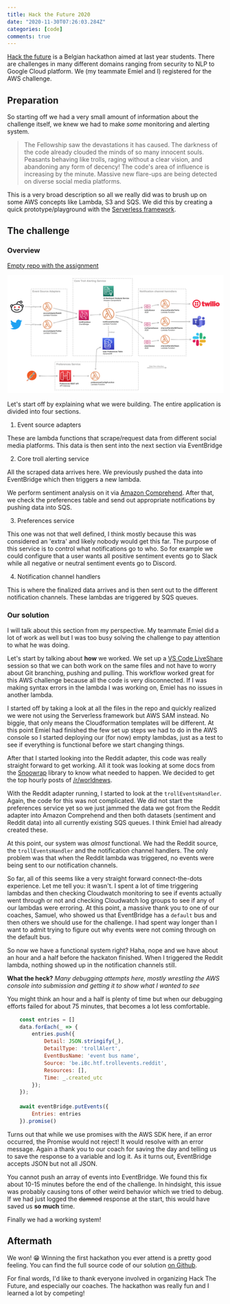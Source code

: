```yaml
---
title: Hack the Future 2020
date: "2020-11-30T07:26:03.284Z"
categories: [code]
comments: true
---
```


[Hack the future](https://hackthefuture.be) is a Belgian hackathon aimed at last year students. There are challenges in many different domains ranging from security to NLP to Google Cloud platform. We (my teammate Emiel and I) registered for the AWS challenge.

## Preparation

So starting off we had a very small amount of information about the challenge itself, we knew we had to make _some_ monitoring and alerting system.

> The Fellowship saw the devastations it has caused. The darkness of the code already clouded the minds of so many innocent souls. Peasants behaving like trolls, raging without a clear vision, and abandoning any form of decency! The code's area of influence is increasing by the minute. Massive new flare-ups are being detected on diverse social media platforms.

This is a very broad description so all we really did was to brush up on some AWS concepts like Lambda, S3 and SQS. We did this by creating a quick prototype/playground with the [Serverless framework](https://www.serverless.com/).

## The challenge

### Overview

[Empty repo with the assignment](https://github.com/I8C/htf-alerting-service-empty)

![full architecture](full-architecture.png)

Let's start off by explaining what we were building. The entire application is divided into four sections.

1. Event source adapters

These are lambda functions that scrape/request data from different social media platforms. This data is then sent into the next section via EventBridge

2. Core troll alerting service

All the scraped data arrives here. We previously pushed the data into EventBridge which then triggers a new lambda.

We perform sentiment analysis on it via [Amazon Comprehend](https://aws.amazon.com/comprehend/). After that, we check the preferences table and send out appropriate notifications by pushing data into SQS.

3. Preferences service

This one was not that well defined, I think mostly because this was considered an 'extra' and likely nobody would get this far. The purpose of this service is to control what notifications go to who. So for example we could configure that a user wants all positive sentiment events go to Slack while all negative or neutral sentiment events go to Discord.

4. Notification channel handlers

This is where the finalized data arrives and is then sent out to the different notification channels. These lambdas are triggered by SQS queues.

### Our solution

I will talk about this section from my perspective. My teammate Emiel did a lot of work as well but I was too busy solving the challenge to pay attention to what he was doing.

Let's start by talking about **how** we worked. We set up a [VS Code LiveShare](https://docs.microsoft.com/en-us/visualstudio/liveshare/use/vscode) session so that we can both work on the same files and not have to worry about Git branching, pushing and pulling. This workflow worked great for this AWS challenge because all the code is very disconnected. If I was making syntax errors in the lambda I was working on, Emiel has no issues in another lambda.

I started off by taking a look at all the files in the repo and quickly realized we were not using the Serverless framework but AWS SAM instead. No biggie, that only means the Cloudformation templates will be different. At this point Emiel had finished the few set up steps we had to do in the AWS console so I started deploying our (for now) empty lambdas, just as a test to see if everything is functional before we start changing things.

After that I started looking into the Reddit adapter, this code was really straight forward to get working. All it took was looking at some docs from the [Snoowrap](https://www.npmjs.com/package/snoowrap) library to know what needed to happen. We decided to get the top hourly posts of [/r/worldnews](https://www.reddit.com/r/worldnews/).

With the Reddit adapter running, I started to look at the `trollEventsHandler`. Again, the code for this was not complicated. We did not start the preferences service yet so we just jammed the data we got from the Reddit adapter into Amazon Comprehend and then both datasets (sentiment and Reddit data) into all currently existing SQS queues. I think Emiel had already created these.

At this point, our system was _almost_ functional. We had the Reddit source, the `trollEventsHandler` and the notification channel handlers. The only problem was that when the Reddit lambda was triggered, no events were being sent to our notification channels.

So far, all of this seems like a very straight forward connect-the-dots experience. Let me tell you: it wasn't. I spent a lot of time triggering lambdas and then checking Cloudwatch monitoring to see if events actually went through or not and checking Cloudwatch log groups to see if any of our lambdas were erroring. At this point, a massive thank you to one of our coaches, Samuel, who showed us that EventBridge has a `default` bus and then others we should use for the challenge. I had spent way longer than I want to admit trying to figure out why events were not coming through on the default bus.

So now we have a functional system right? Haha, nope and we have about an hour and a half before the hackaton finished. When I triggered the Reddit lambda, nothing showed up in the notification channels still.

**What the heck?** _Many debugging attempts here, mostly wrestling the AWS console into submission and getting it to show what I wanted to see_

You might think an hour and a half is plenty of time but when our debugging efforts failed for about 75 minutes, that becomes a lot less comfortable.

```js
    const entries = []
    data.forEach(_ => {
        entries.push({
            Detail: JSON.stringify(_),
            DetailType: 'trollAlert',
            EventBusName: 'event bus name',
            Source: 'be.i8c.htf.trollevents.reddit',
            Resources: [],
            Time: _.created_utc
        });
    });

    await eventBridge.putEvents({
        Entries: entries
    }).promise()
```

Turns out that while we use promises with the AWS SDK here, if an error occurred, the Promise would not reject! It would resolve with an error message. Again a thank you to our coach for saving the day and telling us to save the response to a variable and log it. As it turns out, EventBridge accepts JSON but not all JSON.

You cannot push an array of events into EventBridge. We found this fix about 10-15 minutes before the end of the challenge. In hindsight, this issue was probably causing tons of other weird behavior which we tried to debug. If we had just logged the ~~damned~~ response at the start, this would have saved us **so much** time.

Finally we had a working system!

## Aftermath

We won! 😁 Winning the first hackathon you ever attend is a pretty good feeling. You can find the full source code of our solution [on Github](https://github.com/niekcandaele/hackthefuture-aws-challenge).

For final words, I'd like to thank everyone involved in organizing Hack The Future, and especially our coaches. The hackathon was really fun and I learned a lot by competing!